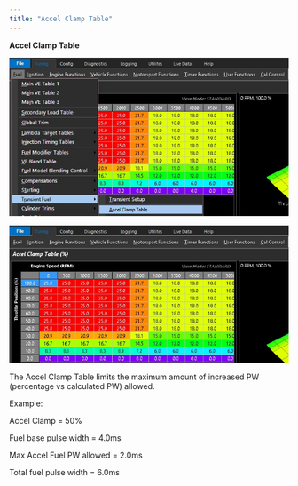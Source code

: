 ```yaml
---
title: "Accel Clamp Table"
---
```


**Accel Clamp Table**


![Image](</img/Z Axis33.jpg>)


![Image](</img/Z Axis34.jpg>)


The Accel Clamp Table limits the maximum amount of increased PW (percentage vs calculated PW) allowed. &nbsp;


Example:

Accel Clamp = 50%

Fuel base pulse width = 4.0ms

Max Accel Fuel PW allowed = 2.0ms&nbsp;

Total fuel pulse width = 6.0ms
